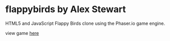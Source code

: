 # flappybirds by Alex Stewart
HTML5 and JavaScript Flappy Birds clone using the Phaser.io game engine. 

view game [here](https://alexstewart96.github.io/flappybirds/)
